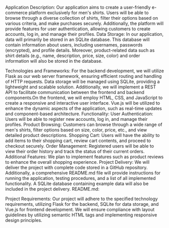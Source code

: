 Application Description:
Our application aims to create a user-friendly e-commerce platform exclusively for men's shirts. Users will be able to browse through a diverse collection of shirts, filter their options based on various criteria, and make purchases securely. Additionally, the platform will provide features for user authentication, allowing customers to create accounts, log in, and manage their profiles.
Data Storage:
In our application, data will primarily be stored in an SQLite database. This database will contain information about users, including usernames, passwords (encrypted), and profile details. Moreover, product-related data such as shirt details (e.g., name, description, price, size, color) and order information will also be stored in the database.

Technologies and Frameworks:
For the backend development, we will utilize Flask as our web server framework, ensuring efficient routing and handling of HTTP requests. Data storage will be managed using SQLite, providing a lightweight and scalable solution. Additionally, we will implement a REST API to facilitate communication between the frontend and backend components.On the frontend, we will employ HTML, CSS, and JavaScript to create a responsive and interactive user interface. Vue.js will be utilized to enhance the dynamic aspects of the application, such as real-time updates and component-based architecture.
Functionality:
User Authentication: Users will be able to register new accounts, log in, and manage their profiles.
Product Browsing: Customers can browse through a wide range of men's shirts, filter options based on size, color, price, etc., and view detailed product descriptions.
Shopping Cart: Users will have the ability to add items to their shopping cart, review cart contents, and proceed to checkout securely.
Order Management: Registered users will be able to view their order history and track the status of their current orders.
Additional Features: We plan to implement features such as product reviews to enhance the overall shopping experience.
Project Delivery:
We will deliver the project with complete code stored in a GitHub repository. Additionally, a comprehensive README.md file will provide instructions for running the application, testing procedures, and a list of all implemented functionality. A SQLite database containing example data will also be included in the project delivery.
README.md:

Project Requirements:
Our project will adhere to the specified technology requirements, utilizing Flask for the backend, SQLite for data storage, and Vue.js for frontend development. We will ensure compliance with layout guidelines by utilizing semantic HTML tags and implementing responsive design principles.
